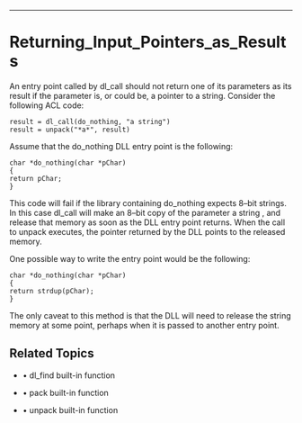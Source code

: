 

---

# Returning_Input_Pointers_as_Results

An entry point called by dl_call should not return one of its parameters as its result if the parameter is, or could be, a pointer to a string. Consider the following ACL code:

```
result = dl_call(do_nothing, "a string")
result = unpack("*a*", result)
```

Assume that the do_nothing DLL entry point is the following:

```
char *do_nothing(char *pChar)
{
return pChar;
}
```

This code will fail if the library containing do_nothing expects 8–bit strings. In this case dl_call will make an 8–bit copy of the parameter a string , and release that memory as soon as the DLL entry point returns. When the call to unpack executes, the pointer returned by the DLL points to the released memory.

One possible way to write the entry point would be the following:

```
char *do_nothing(char *pChar)
{
return strdup(pChar);
}
```

The only caveat to this method is that the DLL will need to release the string memory at some point, perhaps when it is passed to another entry point.

## Related Topics

- • dl_find built-in function

- • pack built-in function

- • unpack built-in function